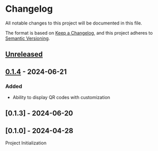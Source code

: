 # Changelog

All notable changes to this project will be documented in this file.

The format is based on [Keep a Changelog](https://keepachangelog.com/en/1.1.0/),
and this project adheres to [Semantic Versioning](https://semver.org/spec/v2.0.0.html).

## [Unreleased]

## [0.1.4] - 2024-06-21

### Added

- Ability to display QR codes with customization

## [0.1.3] - 2024-06-20

## [0.1.0] - 2024-04-28

Project Initialization

[unreleased]: https://github.com/afonsograca/react-native-qr-code/compare/0.1.4...HEAD

[0.1.4]: https://github.com/afonsograca/react-native-qr-code/compare/0.1.3...0.1.4
